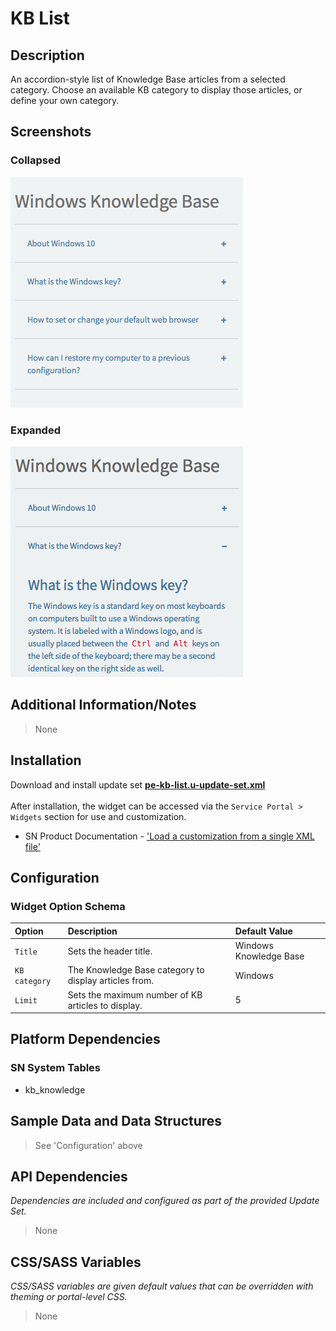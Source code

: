 # KB List

## Description

An accordion-style list of Knowledge Base articles from a selected category. Choose an available KB category to display those articles, or define your own category.

## Screenshots

### Collapsed

![](../images/pe-kb-list-collapsed.png)

### Expanded

![](../images/pe-kb-list-expanded.png)

## Additional Information/Notes

> None

## Installation

Download and install update set **[pe-kb-list.u-update-set.xml](https://github.com/platform-experience/serviceportal-widget-library/blob/master/pe-kb-list/pe-kb-list.u-update-set.xml)** <br/><br/>
After installation, the widget can be accessed via the `Service Portal > Widgets` section for use and customization.<br/>
* SN Product Documentation - ['Load a customization from a single XML file'](https://docs.servicenow.com/bundle/jakarta-application-development/page/build/system-update-sets/task/t_SaveAnUpdateSetAsAnXMLFile.html)

## Configuration

### Widget Option Schema

| Option | Description | Default Value |
| :--- | :--- | :--- |
| `Title` | Sets the header title. | Windows Knowledge Base |
| `KB category` | The Knowledge Base category to display articles from. | Windows |
| `Limit` | Sets the maximum number of KB articles to display. | 5 |

## Platform Dependencies

### SN System Tables

* kb_knowledge

## Sample Data and Data Structures

> See 'Configuration' above

## API Dependencies

<i>Dependencies are included and configured as part of the provided Update Set.</i>

> None

## CSS/SASS Variables

_CSS/SASS variables are given default values that can be overridden with theming or portal-level CSS._

> None